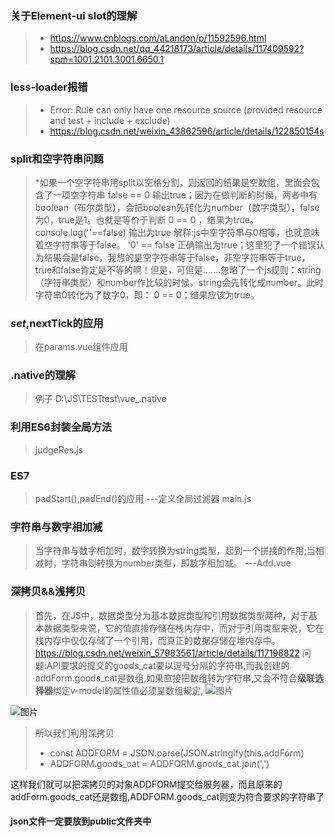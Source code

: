 ### 关于Element-ui slot的理解
> * https://www.cnblogs.com/aLandon/p/11592596.html
> * https://blog.csdn.net/qq_44218173/article/details/117409592?spm=1001.2101.3001.6650.1

### less-loader报错
> * Error: Rule can only have one resource source (provided resource and test + include + exclude)
> * https://blog.csdn.net/weixin_43862596/article/details/122850154s

### split和空字符串问题
> *如果一个空字符串用split以空格分割，则返回的结果是空数组，里面会包含了一项空字符串
> false == 0 输出true；因为在做判断的时候，两者中有boolean（布尔类型），会把boolean先转化为number（数字类型），false为0，true是1。也就是等价于判断 0 == 0 ，结果为true。
> console.log(''==false) 输出为true 解释:js中空字符串与0相等，也就意味着空字符串等于false。
> '0' == false 正确输出为true；这里犯了一个错误认为结果会是false，我想的是空字符串等于false，非空字符串等于true，true和false肯定是不等的啊！但是，可但是.......忽略了一个js规则：string（字符串类型）和number作比较的时候，string会先转化成number。此时字符串0转化为了数字0，即： 0 == 0；结果应该为true。

### $set,$nextTick的应用
> 在params.vue组件应用

### .native的理解
> 例子 D:\JS\TESTtest\vue_.native

### 利用ES6封装全局方法
> judgeRes.js

### ES7 
> padStart(),padEnd()的应用 ---定义全局过滤器 main.js

### 字符串与数字相加减
> 当字符串与数字相加时，数字转换为string类型，起到一个拼接的作用;当相减时，字符串则转换为number类型，即数字相加减。 ---Add.vue

### 深拷贝&&浅拷贝
>首先，在JS中，数据类型分为基本数据类型和引用数据类型两种，对于基本数据类型来说，它的值直接存储在栈内存中，而对于引用类型来说，它在栈内存中仅仅存储了一个引用，而真正的数据存储在堆内存中。
https://blog.csdn.net/weixin_57983561/article/details/117198822
> 问题:API要求的提交的goods_cat要以逗号分隔的字符串,而我创建的addForm.goods_cat是数组,如果直接把数组转为字符串,又会不符合**级联选择器**绑定v-model的属性值必须是数组规定,
![图片](https://img-blog.csdnimg.cn/01f61b2cc5064afba25246d6677b9a66.png?x-oss-process=image/watermark,type_d3F5LXplbmhlaQ,shadow_50,text_Q1NETiBAd2VpeGluXzQ2NTgzODA1,size_10,color_FFFFFF,t_70,g_se,x_16)

![图片](https://img-blog.csdnimg.cn/b971c9afaa4141bfba424d69631c0d39.png?x-oss-process=image/watermark,type_d3F5LXplbmhlaQ,shadow_50,text_Q1NETiBAd2VpeGluXzQ2NTgzODA1,size_20,color_FFFFFF,t_70,g_se,x_16)

> 所以我们利用深拷贝
> * const ADDFORM = JSON.parse(JSON.stringify(this.addForm)
> * ADDFORM.goods_cat = ADDFORM.goods_cat.join(',')

这样我们就可以把深拷贝的对象ADDFORM提交给服务器，而且原来的addForm.goods_cat还是数组,ADDFORM.goods_cat则变为符合要求的字符串了

#### json文件一定要放到public文件夹中